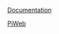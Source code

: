 [Documentation](https://stephan-scholz-zeiss.github.io/PiWeb-Import-Sdk/)

[PiWeb](http://www.zeiss.com/metrology/products/software/piweb.html)
